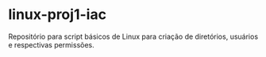 # linux-proj1-iac
Repositório para script básicos de Linux para criação de diretórios, usuários e respectivas permissões.
